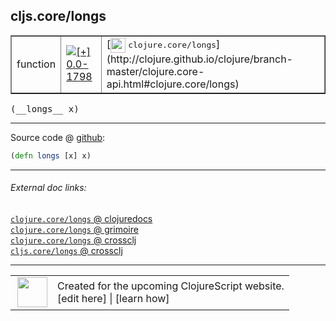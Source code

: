 ## cljs.core/longs



 <table border="1">
<tr>
<td>function</td>
<td><a href="https://github.com/cljsinfo/cljs-api-docs/tree/0.0-1798"><img valign="middle" alt="[+] 0.0-1798" title="Added in 0.0-1798" src="https://img.shields.io/badge/+-0.0--1798-lightgrey.svg"></a> </td>
<td>
[<img height="24px" valign="middle" src="http://i.imgur.com/1GjPKvB.png"> <samp>clojure.core/longs</samp>](http://clojure.github.io/clojure/branch-master/clojure.core-api.html#clojure.core/longs)
</td>
</tr>
</table>


 <samp>
(__longs__ x)<br>
</samp>

---







Source code @ [github](https://github.com/clojure/clojurescript/blob/r1934/src/cljs/cljs/core.cljs#L1615):

```clj
(defn longs [x] x)
```

<!--
Repo - tag - source tree - lines:

 <pre>
clojurescript @ r1934
└── src
    └── cljs
        └── cljs
            └── <ins>[core.cljs:1615](https://github.com/clojure/clojurescript/blob/r1934/src/cljs/cljs/core.cljs#L1615)</ins>
</pre>

-->

---



###### External doc links:

[`clojure.core/longs` @ clojuredocs](http://clojuredocs.org/clojure.core/longs)<br>
[`clojure.core/longs` @ grimoire](http://conj.io/store/v1/org.clojure/clojure/1.7.0-beta3/clj/clojure.core/longs/)<br>
[`clojure.core/longs` @ crossclj](http://crossclj.info/fun/clojure.core/longs.html)<br>
[`cljs.core/longs` @ crossclj](http://crossclj.info/fun/cljs.core.cljs/longs.html)<br>

---

 <table>
<tr><td>
<img valign="middle" align="right" width="48px" src="http://i.imgur.com/Hi20huC.png">
</td><td>
Created for the upcoming ClojureScript website.<br>
[edit here] | [learn how]
</td></tr></table>

[edit here]:https://github.com/cljsinfo/cljs-api-docs/blob/master/cljsdoc/cljs.core_longs.cljsdoc
[learn how]:https://github.com/cljsinfo/cljs-api-docs/wiki/cljsdoc-files

<!--

This information was too distracting to show to readers, but I'll leave it
commented here since it is helpful to:

- pretty-print the data used to generate this document
- and show how to retrieve that data



The API data for this symbol:

```clj
{:ns "cljs.core",
 :name "longs",
 :signature ["[x]"],
 :history [["+" "0.0-1798"]],
 :type "function",
 :full-name-encode "cljs.core_longs",
 :source {:code "(defn longs [x] x)",
          :title "Source code",
          :repo "clojurescript",
          :tag "r1934",
          :filename "src/cljs/cljs/core.cljs",
          :lines [1615]},
 :full-name "cljs.core/longs",
 :clj-symbol "clojure.core/longs"}

```

Retrieve the API data for this symbol:

```clj
;; from Clojure REPL
(require '[clojure.edn :as edn])
(-> (slurp "https://raw.githubusercontent.com/cljsinfo/cljs-api-docs/catalog/cljs-api.edn")
    (edn/read-string)
    (get-in [:symbols "cljs.core/longs"]))
```

-->
